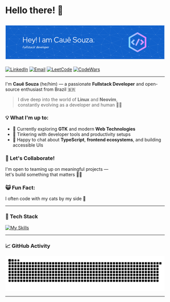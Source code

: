 # Hello there! 👋

## ![Header](./header.png)

[![LinkedIn](https://img.shields.io/badge/LinkedIn-0077B5?style=for-the-badge&logo=linkedin&logoColor=white)](https://www.linkedin.com/in/caue-souza/)
[![Email](https://img.shields.io/badge/ProtonMail-8B89CC?style=for-the-badge&logo=protonmail&logoColor=white)](mailto:souzacaue@proton.me)
[![LeetCode](https://img.shields.io/badge/LeetCode-FFA116?style=for-the-badge&logo=LeetCode&logoColor=black)](https://leetcode.com/EuCaue/)
[![CodeWars](https://img.shields.io/badge/Codewars-B1361E?style=for-the-badge&logo=Codewars&logoColor=white)](https://www.codewars.com/users/EuCaue)

---

I'm **Cauê Souza** (he/him) — a passionate **Fullstack Developer** and open-source enthusiast from Brazil 🇧🇷

> I dive deep into the world of **Linux** and **Neovim**,  
> constantly evolving as a developer and human 👨‍💻

### 💡 What I'm up to:
- 🧠 Currently exploring **GTK** and modern **Web Technologies**
- 🔧 Tinkering with developer tools and productivity setups
- 💬 Happy to chat about **TypeScript**, **frontend ecosystems**, and building accessible UIs

### 🤝 Let's Collaborate!
I'm open to teaming up on meaningful projects —  
let's build something that matters 🤝✨

### 😺 Fun Fact:
I often code with my cats by my side 🐾

---

### 🧰 Tech Stack
[![My Skills](https://skillicons.dev/icons?i=html,css,js,ts,react,tailwind,nextjs,angular,python,svelte,go,rust,gtk,electron,git,github,linux,neovim,bash&perline=7)](https://skillicons.dev)

---

### 📈 GitHub Activity

<p align="center">
  <img alt="Snake animation of my commits" src="https://raw.githubusercontent.com/eucaue/eucaue/output/github-contribution-grid-snake.svg">
</p>

---
